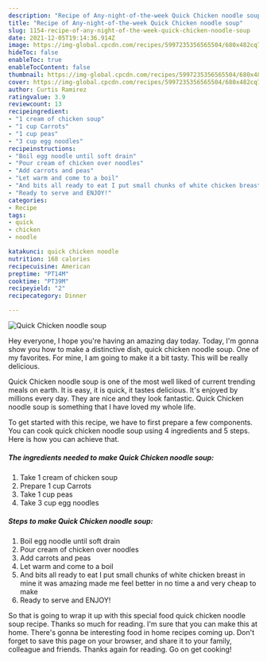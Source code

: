 ```yaml
---
description: "Recipe of Any-night-of-the-week Quick Chicken noodle soup"
title: "Recipe of Any-night-of-the-week Quick Chicken noodle soup"
slug: 1154-recipe-of-any-night-of-the-week-quick-chicken-noodle-soup
date: 2021-12-05T19:14:36.914Z
image: https://img-global.cpcdn.com/recipes/5997235356565504/680x482cq70/quick-chicken-noodle-soup-recipe-main-photo.jpg
hideToc: false
enableToc: true
enableTocContent: false
thumbnail: https://img-global.cpcdn.com/recipes/5997235356565504/680x482cq70/quick-chicken-noodle-soup-recipe-main-photo.jpg
cover: https://img-global.cpcdn.com/recipes/5997235356565504/680x482cq70/quick-chicken-noodle-soup-recipe-main-photo.jpg
author: Curtis Ramirez
ratingvalue: 3.9
reviewcount: 13
recipeingredient:
- "1 cream of chicken soup"
- "1 cup Carrots"
- "1 cup peas"
- "3 cup egg noodles"
recipeinstructions:
- "Boil egg noodle until soft drain"
- "Pour cream of chicken over noodles"
- "Add carrots and peas"
- "Let warm and come to a boil"
- "And bits all ready to eat I put small chunks of white chicken breast in mine it was amazing made me feel better in no time a and very cheap to make"
- "Ready to serve and ENJOY!"
categories:
- Recipe
tags:
- quick
- chicken
- noodle

katakunci: quick chicken noodle 
nutrition: 168 calories
recipecuisine: American
preptime: "PT14M"
cooktime: "PT39M"
recipeyield: "2"
recipecategory: Dinner

---
```



![Quick Chicken noodle soup](https://img-global.cpcdn.com/recipes/5997235356565504/680x482cq70/quick-chicken-noodle-soup-recipe-main-photo.jpg)

Hey everyone, I hope you're having an amazing day today. Today, I'm gonna show you how to make a distinctive dish, quick chicken noodle soup. One of my favorites. For mine, I am going to make it a bit tasty. This will be really delicious.

Quick Chicken noodle soup is one of the most well liked of current trending meals on earth. It is easy, it is quick, it tastes delicious. It's enjoyed by millions every day. They are nice and they look fantastic. Quick Chicken noodle soup is something that I have loved my whole life.




To get started with this recipe, we have to first prepare a few components. You can cook quick chicken noodle soup using 4 ingredients and 5 steps. Here is how you can achieve that.

<!--inarticleads1-->

##### The ingredients needed to make Quick Chicken noodle soup:

1. Take 1 cream of chicken soup
1. Prepare 1 cup Carrots
1. Take 1 cup peas
1. Take 3 cup egg noodles




<!--inarticleads2-->

##### Steps to make Quick Chicken noodle soup:

1. Boil egg noodle until soft drain
1. Pour cream of chicken over noodles
1. Add carrots and peas
1. Let warm and come to a boil
1. And bits all ready to eat I put small chunks of white chicken breast in mine it was amazing made me feel better in no time a and very cheap to make
1. Ready to serve and ENJOY!



So that is going to wrap it up with this special food quick chicken noodle soup recipe. Thanks so much for reading. I'm sure that you can make this at home. There's gonna be interesting food in home recipes coming up. Don't forget to save this page on your browser, and share it to your family, colleague and friends. Thanks again for reading. Go on get cooking!
